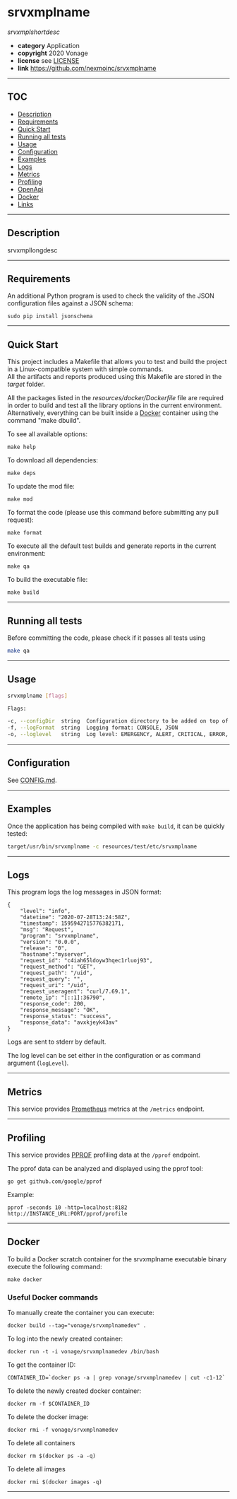# srvxmplname

*srvxmplshortdesc*

* **category**    Application
* **copyright**   2020 Vonage
* **license**     see [LICENSE](LICENSE)
* **link**        https://github.com/nexmoinc/srvxmplname

-----------------------------------------------------------------

## TOC

* [Description](#description)
* [Requirements](#requirements)
* [Quick Start](#quickstart)
* [Running all tests](#runtest)
* [Usage](#usage)
* [Configuration](#configuration)
* [Examples](#examples)
* [Logs](#logs)
* [Metrics](#metrics)
* [Profiling](#profiling)
* [OpenApi](#openapi)
* [Docker](#docker)
* [Links](#links)

-----------------------------------------------------------------

<a name="description"></a>
## Description

srvxmpllongdesc

-----------------------------------------------------------------

<a name="requirements"></a>
## Requirements

An additional Python program is used to check the validity of the JSON configuration files against a JSON schema:

```
sudo pip install jsonschema
```

-----------------------------------------------------------------

<a name="quickstart"></a>
## Quick Start

This project includes a Makefile that allows you to test and build the project in a Linux-compatible system with simple commands.  
All the artifacts and reports produced using this Makefile are stored in the *target* folder.  

All the packages listed in the *resources/docker/Dockerfile* file are required in order to build and test all the library options in the current environment.
Alternatively, everything can be built inside a [Docker](https://www.docker.com) container using the command "make dbuild".

To see all available options:
```
make help
```

To download all dependencies:
```
make deps
```

To update the mod file:
```
make mod
```

To format the code (please use this command before submitting any pull request):
```
make format
```

To execute all the default test builds and generate reports in the current environment:
```
make qa
```

To build the executable file:
```
make build
```

-----------------------------------------------------------------

<a name="runtest"></a>
## Running all tests

Before committing the code, please check if it passes all tests using
```bash
make qa
```

-----------------------------------------------------------------

<a name="usage"></a>
## Usage

```bash
srvxmplname [flags]

Flags:

-c, --configDir  string  Configuration directory to be added on top of the search list
-f, --logFormat  string  Logging format: CONSOLE, JSON
-o, --loglevel   string  Log level: EMERGENCY, ALERT, CRITICAL, ERROR, WARNING, NOTICE, INFO, DEBUG
```

----------------------------------------------------------------

<a name="configuration"></a>
## Configuration

See [CONFIG.md](CONFIG.md).

-----------------------------------------------------------------

<a name="examples"></a>
## Examples

Once the application has being compiled with `make build`, it can be quickly tested:

```bash
target/usr/bin/srvxmplname -c resources/test/etc/srvxmplname
```

-----------------------------------------------------------------

<a name="logs"></a>
## Logs

This program logs the log messages in JSON format:

```
{
	"level": "info",
	"datetime": "2020-07-28T13:24:58Z",
	"timestamp": 1595942715776382171,
	"msg": "Request",
	"program": "srvxmplname",
	"version": "0.0.0",
	"release": "0",
    "hostname":"myserver",
	"request_id": "c4iah65ldoyw3hqec1rluoj93",
	"request_method": "GET",
	"request_path": "/uid",
	"request_query": "",
	"request_uri": "/uid",
	"request_useragent": "curl/7.69.1",
	"remote_ip": "[::1]:36790",
	"response_code": 200,
	"response_message": "OK",
	"response_status": "success",
	"response_data": "avxkjeyk43av"
}
```

Logs are sent to stderr by default.

The log level can be set either in the configuration or as command argument (`logLevel`).

-----------------------------------------------------------------

<a name="metrics"></a>
## Metrics

This service provides [Prometheus](https://prometheus.io/) metrics at the `/metrics` endpoint.

-----------------------------------------------------------------

<a name="profiling"></a>
## Profiling

This service provides [PPROF](https://github.com/google/pprof) profiling data at the `/pprof` endpoint.

The pprof data can be analyzed and displayed using the pprof tool:

```
go get github.com/google/pprof
```

Example:

```
pprof -seconds 10 -http=localhost:8182 http://INSTANCE_URL:PORT/pprof/profile
```

-----------------------------------------------------------------

<a name="docker"></a>
## Docker

To build a Docker scratch container for the srvxmplname executable binary execute the following command:
```
make docker
```

### Useful Docker commands

To manually create the container you can execute:
```
docker build --tag="vonage/srvxmplnamedev" .
```

To log into the newly created container:
```
docker run -t -i vonage/srvxmplnamedev /bin/bash
```

To get the container ID:
```
CONTAINER_ID=`docker ps -a | grep vonage/srvxmplnamedev | cut -c1-12`
```

To delete the newly created docker container:
```
docker rm -f $CONTAINER_ID
```

To delete the docker image:
```
docker rmi -f vonage/srvxmplnamedev
```

To delete all containers
```
docker rm $(docker ps -a -q)
```

To delete all images
```
docker rmi $(docker images -q)
```

-----------------------------------------------------------------


